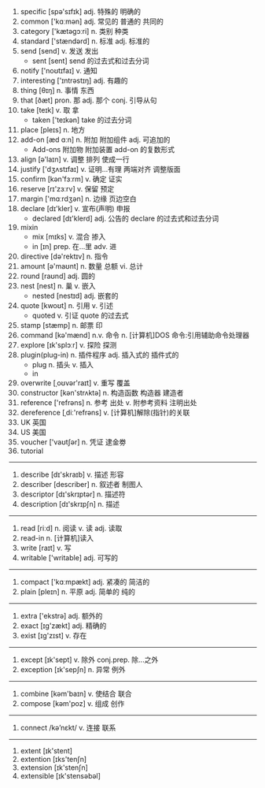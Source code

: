 1. specific [spə'sɪfɪk] adj. 特殊的 明确的
2. common ['kɑːmən] adj. 常见的 普通的 共同的
3. category ['kætəɡɔːri] n. 类别 种类
4. standard ['stændərd] n. 标准 adj. 标准的
5. send [send] v. 发送 发出
   - sent [sent] send 的过去式和过去分词
6. notify ['noʊtɪfaɪ] v. 通知
7. interesting ['ɪntrəstɪŋ] adj. 有趣的
8. thing [θɪŋ] n. 事情 东西
9. that [ðæt] pron. 那 adj. 那个 conj. 引导从句
10. take [teɪk] v. 取 拿
    - taken ['teɪkən] take 的过去分词
11. place [pleɪs] n. 地方
12. add-on [æd ɑːn] n. 附加 附加组件 adj. 可追加的
    - Add-ons 附加物 附加装置 add-on 的复数形式
13. align [ə'laɪn] v. 调整 排列 使成一行
14. justify ['dʒʌstɪfaɪ] v. 证明...有理 两端对齐 调整版面
15. confirm [kən'fɜːrm] v. 确定 证实
16. reserve [rɪ'zɜːrv] v. 保留 预定
17. margin ['mɑːrdʒən] n. 边缘 页边空白
18. declare [dɪ'kler] v. 宣布(声明) 申报
    - declared [dɪ'klerd] adj. 公告的 declare 的过去式和过去分词
19. mixin
    - mix [mɪks] v. 混合 掺入
    - in [ɪn] prep. 在...里 adv. 进
20. directive [də'rektɪv] n. 指令
21. amount [ə'maʊnt] n. 数量 总额 vi. 总计
22. round [raʊnd] adj. 圆的
23. nest [nest] n. 巢 v. 嵌入
    - nested [nestɪd] adj. 嵌套的
24. quote [kwoʊt] n. 引用 v. 引述
    - quoted v. 引证 quote 的过去式
25. stamp [stæmp] n. 邮票 印
26. command [kə'mænd] n.v. 命令 n. [计算机]DOS 命令:引用辅助命令处理器
27. explore [ɪk'splɔːr] v. 探险 探测
28. plugin(plug-in) n. 插件程序 adj. 插入式的 插件式的
    - plug n. 插头 v. 插入
    - in
29. overwrite [ˌoʊvər'raɪt] v. 重写 覆盖
30. constructor [kən'strʌktə] n. 构造函数 构造器 建造者
31. reference ['refrəns] n. 参考 出处 v. 附参考资料 注明出处
32. dereference [ˌdiː'refrəns] v. [计算机]解除(指针)的关联
33. UK 英国
34. US 美国
35. voucher ['vaʊtʃər] n. 凭证 逮金劵
36. tutorial

---

1. describe [dɪ'skraɪb] v. 描述 形容
2. describer [describer] n. 叙述者 制图人
3. descriptor [dɪ'skrɪptər] n. 描述符
4. description [dɪ'skrɪpʃn] n. 描述

---

1. read [riːd] n. 阅读 v. 读 adj. 读取
2. read-in n. [计算机]读入
3. write [raɪt] v. 写
4. writable ['writable] adj. 可写的

---

1. compact ['kɑːmpækt] adj. 紧凑的 简洁的
2. plain [pleɪn] n. 平原 adj. 简单的 纯的

---

1. extra ['ekstrə] adj. 额外的
2. exact [ɪɡ'zækt] adj. 精确的
3. exist [ɪɡ'zɪst] v. 存在

---

1. except [ɪk'sept] v. 除外 conj.prep. 除...之外
2. exception [ɪk'sepʃn] n. 异常 例外

---

1. combine [kəm'baɪn] v. 使结合 联合
2. compose [kəm'poz] v. 组成 创作

---

1. connect /kə’nɛkt/ v. 连接 联系

---

1. extent [ɪk'stent]
2. extention [ɪks'tenʃn]
3. extension [ɪk'stenʃn]
4. extensible [ɪk'stensəbəl]
